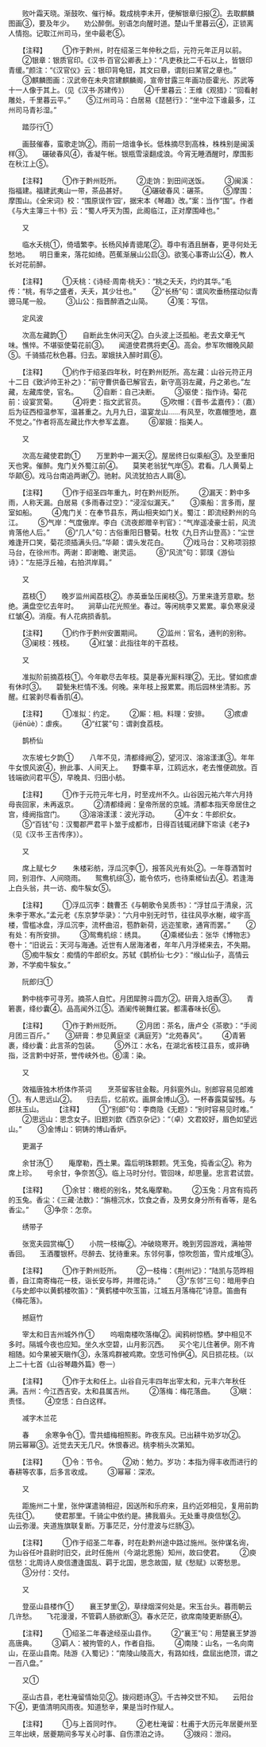 <!-- { "loadSidebar": true } -->
　　败叶霜天晓。渐鼓吹、催行棹。栽成桃李未开，便解银章归报②。去取麒麟图画③，要及年少。　　劝公醉倒。别语怎向醒时道。楚山千里暮云④，正锁离人情抱。记取江州司马，坐中最老⑤。

　　【注释】
　　①作于黔州，时在绍圣三年仲秋之后，元符元年正月以前。
　　②银章：银质官印。《汉书·百官公卿表上》：“凡吏秩比二千石以上，皆银印青缓。”颜注：“《汉官仪》云：银印背龟钮，其文曰章，谓刻曰某官之章也。”
　　③麒麟图画：汉武帝在未央宫建麒麟阁，宣帝甘露三年画功臣霍光、苏武等十一人像于其上。（见《汉书·苏建传》）
　　④千里暮云：王维《观猎》：“回看射雕处，千里暮云平。”
　　⑤江州司马：白居易《琵琶行》：“坐中泣下谁最多，江州司马青衫湿。”

　　踏莎行①

　　画鼓催春，蛮歌走饷②。雨前一焙谁争长。低株摘尽到高株，株株别是闽溪样③。　　碾破春风④，香凝午帐。银瓶雪滚翻成浪。今宵无睡酒醒时，摩围影在秋江上⑤。

　　【注释】
　　①作于黔州贬所。
　　②走饷：到田间送饭。
　　③闽溪：指福建。福建武夷山一带，茶品甚好。
　　④碾破春风：碾茶。
　　⑤摩围：摩围山。《全宋词》校：“围原误作‘园’，据宋本《琴趣》改。”案：当作“围”。作者《与大主簿三十书》云：“蜀人呼天为围，此阁临江，正对摩围峰也。”

　　又

　　临水夭桃①，倚墙繁李。长杨风掉青骢尾②。尊中有酒且酬春，更寻何处无愁地。　　明日重来，落花如绮。芭蕉渐展山公启③。欲笺心事寄山公④，教人长对花前醉。

　　【注释】
　　①夭桃：《诗经·周南·桃夭》：“桃之夭夭，灼灼其华。”毛传：“桃，有华之盛者，夭夭，其少壮也。”
　　②“长杨”句：谓风吹垂杨摆动似青骢马尾一般。
　　③山公：指晋醉酒之山简。
　　④笺：写信。

　　定风波

　　次高左藏韵①
　　自断此生休问天②。白头波上泛孤船。老去文章无气味。憔悴。不堪驱使菊花前③。　　闻道使君携将吏④。高会。参军吹帽晚风颠⑤。千骑插花秋色暮。归去。翠娥扶入醉时肩⑥。

　　【注释】
　　①约作于绍圣四年秋，时在黔州贬所。高左藏：山谷元符正月十二日《致泸帅王补之》：“前守曹供备已解官去，新守高羽左藏，丹之弟也。”左藏，左藏库使，官名。
　　②自断：自己决断。
　　③驱使：指作诗。菊花前：设宴赏菊。
　　④将吏：指文武官员。
　　⑤吹帽：《晋书·孟嘉传》：（嘉）后为征西桓温参军，温甚重之。九月九日，温宴龙山……有风至，吹嘉帽堕地，嘉不觉之。”作者将高左藏比作大参军孟嘉。
　　⑥翠娥：指美人。

　　又

　　次高左藏使君韵①
　　万里黔中一漏天②。屋居终日似乘船③。及至重阳天也霁。催醉。鬼门关外蜀江前④。　　莫笑老翁犹气岸⑤。君看。几人黄菊上华颠⑥。戏马台南追两谢⑦。驰射。风流犹拍古人肩⑧。

　　【注释】
　　①作于绍圣四年重九，时在黔州贬所。
　　②漏天：黔中多雨，人称天漏。白居易《多雨春过空》：“浸淫似漏天。”
　　③乘船：言多雨，屋室如船。
　　④鬼门关：在奉节县东，两山相夹如门关。蜀江：即流经黔州的乌江。
　　⑤气岸：气度傲岸。李白《流夜郎赠辛判官》：“气岸遥凌豪士前，风流肯落他人后。”
　　⑥“几人”句：古俗重阳日簪菊。杜牧《九日齐山登高》：“尘世难逢开口笑，菊花须插满头归。”华颠：谓头发花白。
　　⑦戏马台：又称项羽掠马台，在徐州市。两谢：即谢瞻、谢灵运。
　　⑧“风流”句：郭璞《游仙诗》：“左挹浮丘袖，右拍洪岸肩。”

　　又

　　荔枝①
　　晚岁监州闻荔枝②。赤英垂坠压阑枝③。万里来逢芳意歇。愁绝。满盘空忆去年时。　　涧草山花光照坐。春过。等闲桃李又累累。辜负寒泉浸红皱④。消瘦。有人花病损香肌。

　　【注释】
　　①约作于黔州安置期间。
　　②监州：官名，通判的别称。
　　③阑枝：残枝。
　　④红皱：此指往年的干荔枝。

　　又

　　准拟阶前摘荔枝①。今年歇尽去年枝。莫是春光厮料理②。无比。譬如痎虐有休时③。　　碧甃朱栏情不浅。何晚。来年枝上报累累。雨后园林坐清影。苏醒。红裳剥尽看香肌④。

　　【注释】
　　①准拟：约定。
　　②厮：相。料理：安排。
　　③痎虐（jiēnüè）：虐疾。
　　④“红裳”句：谓剥食荔枝。

　　鹊桥仙

　　次东坡七夕韵①
　　八年不见，清都绛阙②，望河汉、溶溶漾漾③。年年牛女恨风波④，拚此事、人间天上。　　野麋丰草，江鸥远水，老去惟便疏放。百钱端欲问君平⑤，早晚具、归田小舫。

　　【注释】
　　①作于元符元年七月，时至戎州不久。山谷因元祐六年六月持母丧回家，未再返京。
　　②清都绛阙：皇帝所居的京城。清都本指天帝居住之宫，绛阙指宫门。
　　③溶溶漾漾：波光浮动。
　　④牛女：牛郎织女。
　　⑤“百钱”句：汉蜀郡严君平卜筮于成都市，日得百钱辄闭肆下帘读《老子》（见《汉书·王吉传序》）。

　　又

　　席上赋七夕
　　朱楼彩舫，浮瓜沉李①，报答风光有处②。一年尊酒暂时同，别泪作、人间晓雨。　　鸳鸯机综③，能令侬巧，也待乘槎仙去④。若逢海上白头翁，共一访、痴牛騃女⑤。

　　【注释】
　　①浮瓜沉李：魏曹丕《与朝歌令吴质书》：“浮甘瓜于清泉，沉朱李于寒水。”孟元老《东京梦华录》：“六月中别无时节，往往风亭水榭，峻宇高楼，雪槛冰盘，浮瓜沉李，流杯曲沼，苞酢新荷，远迩笙歌，通宵而罢。”
　　②有处：有所安排。
　　③鸳鸯机综：绣具。
　　④乘槎仙去：张华《博物志》卷十：“旧说云：天河与海通。近世有人居海渚者，年年八月浮槎来去，不失期。
　　⑤痴牛騃女：痴情的牛郎织女。苏轼《鹊桥仙·七夕》：“缑山仙子，高情云渺，不学痴牛騃女。”

　　阮郎归①

　　黔中桃李可寻芳。摘茶人自忙。月团犀胯斗圆方②。研膏入焙香③。　　青箬裹，绛纱囊④。品高闻外江⑤。酒阑传碗舞红裳。都濡春味长⑥。

　　【注释】
　　①作于黔州贬所。
　　②月团：茶名，唐卢仝《茶歌》：“手阅月团三百斤。”
　　③研膏：参见黄庭坚《满庭芳》“北苑春风”。
　　④青箬裹，绛纱囊：此言茶的包装。
　　⑤外江：水名，在湖北省枝江县东，或非确指，泛言黔中好茶，誉传峡外也。⑥濡：染。

　　又

　　效福唐独木桥体作茶词
　　烹茶留客驻金鞍。月斜窗外山。别郎容易见郎难①。有人思远山②。　　归去后，忆前欢。画屏金博山③。一杯春露莫留残。与郎扶玉山。
　　【注释】
　　①“别郎”句：李商隐《无题》：“别时容易见时难。”
　　②思远山：思念女子。旧题刘歆《西京杂记》：“（卓）文君姣好，眉色如望远山。”
　　③金博山：铜铸的博山香炉。

　　更漏子

　　余甘汤①
　　庵摩勒，西土果。霜后明珠颗颗。凭玉兔，捣香尘②。称为席上珍。　　号余甘，争奈苦③。临上马时分付。管回味，却思量。忠言君试尝。

　　【注释】
　　①余甘：橄榄的别名，梵名庵摩勒。
　　②玉兔：月宫有捣药的玉兔。香尘：《三藏·法数》：“旃檀沉水，饮食之香，及男女身分所有香等，是名香尘。”
　　③争奈：怎奈。

　　绣带子

　　张宽夫园赏梅①
　　小院一枝梅②。冲破晓寒开。晚到芳园游戏，满袖带香回。　　玉酒覆银杯。尽醉去、犹待重来。东邻何事，惊吹怨笛，雪片成堆③。

　　【注释】
　　①作于黔州贬所。
　　②一枝梅：《荆州记》：“陆凯与范晔相善，自江南寄梅花一枝，诣长安与晔，并赠花诗。”
　　③“东邻”三句：暗用李白《与史郎中以黄鹤楼吹笛》：“黄鹤楼中吹玉笛，江城五月落梅花”诗意。笛曲有《梅花落》。

　　撼庭竹

　　宰太和日吉州城外作①
　　呜咽南楼吹落梅②。闻鸦树惊栖。梦中相见不多时。隔城今夜也应知。坐久水空碧，山月影沉西。　　买个宅儿住著伊。刚不肯相随。如今果被天瞋作③，永落鸡群被鸡欺。空恁可怜伊④。风日损花枝。（以上二十七首《山谷琴趣外篇》卷一）

　　【注释】
　　①作于太和任上。山谷自元丰四年出宰太和，元丰六年秋任满。吉州：今江西吉安。太和县属吉州。
　　②落梅：梅花落曲。
　　③瞋：责怪。
　　④空恁：白白这样。

　　减字木兰花

　　春
　　余寒争令①。雪共蜡梅相照影。昨夜东风。已出耕牛劝岁功②。　　阴云幂幂③。近觉去天无几尺。休恨春迟。桃李梢头次第知。

　　【注释】
　　①令：节令。
　　②劝：勉力。岁功：本指为得丰收而进行的春耕等农事，后多言收成。
　　③幂幂：深浓。

　　又

　　距施州二十里，张仲谋遣骑相迎，因送所和乐府来，且约近郊相见，复用前韵先往①。
　　使君那里。千骑尘中依约是。拂我眉头。无处重寻庾信愁②。　　山云弥漫。夹道旌旗联复断。万事茫茫，分付澄波与烂肠③。

　　【注释】
　　①作于绍圣二年春，时在赴黔州途中路过施州。张仲谋名询，为山谷任叶县尉时旧交，此时任施州（今湖北恩施）知州，故曰使君。
　　②庾信愁：北周诗人庾信遭逢国乱、羁于北国，思念故国，赋《愁赋》以寄愁思。
　　③分付：交付。

　　又

　　登巫山县楼作①
　　襄王梦里②，草绿烟深何处是。宋玉台头。暮雨朝云几许愁。　　飞花漫漫，不管羁人肠欲断③。春水茫茫，欲席南陵更断肠④。

　　【注释】
　　①绍圣二年春途经巫山县作。
　　②“襄王”句：用楚襄王梦游高唐典。
　　③羁人：被拘管的人，作者自指。
　　④南陵：山名，一名向南山，在巫山县南。陆游《入蜀记》：“南陵山陵高大，有路如线，盘屈出绝顶，谓之一百八盘。”

　　又①

　　巫山古县，老杜淹留情始见②。拨闷题诗③。千古神交世不知。　　云阳台下④，更值清明风雨夜。知道愁辛，果是当时作赋人。

　　【注释】
　　①与上首同时作。
　　②老杜淹留：杜甫于大历元年居夔州至三年出峡，居夔期间多写关心时事、自伤漂泊之诗。
　　③拨闷：泄闷。
